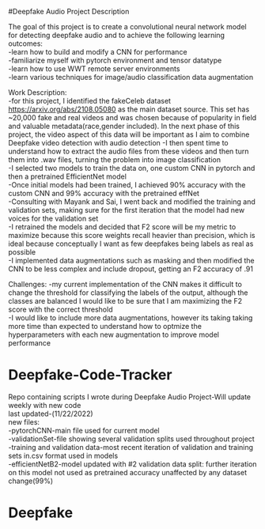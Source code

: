 #Deepfake Audio Project Description

The goal of this project is to create a convolutional neural network model for detecting deepfake audio and to achieve the following learning outcomes:<br />
-learn how to build and modify a CNN for performance <br />
-familiarize myself with pytorch environment and tensor datatype<br />
-learn how to use WWT remote server environments <br />
-learn various techniques for image/audio classification data augmentation<br />

Work Description:<br />
-for this project, I identified the fakeCeleb dataset https://arxiv.org/abs/2108.05080 as the main dataset source. This set has ~20,000 fake and real videos and was chosen because of popularity in field and valuable metadata(race,gender included). In the next phase of this project, the video aspect of this data will be important as I aim to combine Deepfake video detection with audio detection
-I then spent time to understand how to extract the audio files from these videos and then turn them into .wav files, turning the problem into image classification<br />
-I selected two models to train the data on, one custom CNN in pytorch and then a pretrained EfficientNet model<br />
-Once initial models had been trained, I achieved 90% accuracy with the custom CNN and 99% accuracy with the pretrained effNet <br />
-Consulting with Mayank and Sai, I went back and modified the training and validation sets, making sure for the first iteration that the model had new voices for the validation set<br />
-I retrained the models and decided that F2 score will be my metric to maximize because this score weights recall heavier than precision, which is ideal because conceptually I want as few deepfakes being labels as real as possible <br />
-I implemented data augmentations such as masking and then modified the CNN to be less complex and include dropout, getting an F2 accuracy of .91<br />

Challenges:
-my current implementation of the CNN makes it difficult to change the threshold for classifying the labels of the output, although the classes are balanced I would like to be sure that I am maximizing the F2 score with the correct threshold <br />
-I would like to include more data augmentations, however its taking taking more time than expected to understand how to optmize the hyperparameters with each new augmentation to improve model performance<br />




# Deepfake-Code-Tracker
Repo containing scripts I wrote during Deepfake Audio Project-Will update weekly with new code <br />
last updated-(11/22/2022)<br />
new files:<br />
-pytorchCNN-main file used for current model<br />
-validationSet-file showing several validation splits used throughout project<br />
-training and validation data-most recent iteration of validation and training sets in.csv format used in models<br />
-efficientNetB2-model updated with #2 validation data split: further iteration on this model not used as pretrained accuracy unaffected by any dataset change(99%)<br />
# Deepfake
